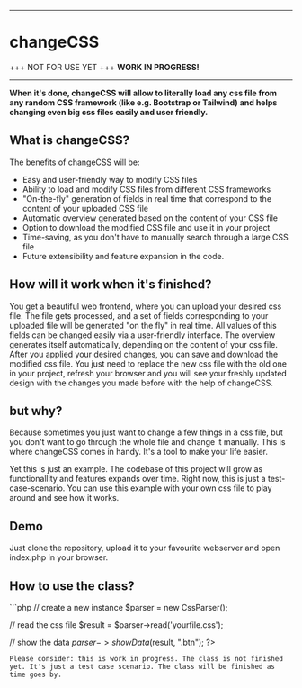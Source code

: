 
<hr>
<h1>changeCSS</h1>
+++ NOT FOR USE YET +++ <b>WORK IN PROGRESS!</b>
<hr>

<b>When it's done, changeCSS will allow to literally load any css file from any random CSS framework (like e.g. Bootstrap or Tailwind) and helps changing even big css files easily and user friendly.</b>
<h2>What is changeCSS?</h2>
The benefits of changeCSS will be:

- Easy and user-friendly way to modify CSS files
- Ability to load and modify CSS files from different CSS frameworks
- "On-the-fly" generation of fields in real time that correspond to the content of your uploaded CSS file
- Automatic overview generated based on the content of your CSS file
- Option to download the modified CSS file and use it in your project
- Time-saving, as you don't have to manually search through a large CSS file
- Future extensibility and feature expansion in the code.


<h2>How will it work when it's finished?</h2>
You get a beautiful web frontend, where you can upload your desired css file. The file gets processed, and a set of fields corresponding to your uploaded file will be generated "on the fly" in real time. All values of this fields can be changed easily via a user-friendly interface. The overview generates itself automatically, depending on the content of your css file. After you applied your desired changes, you can save and download the modified css file. You just need to replace the new css file with the old one in your project, refresh your browser and you will see your freshly updated design with the changes you made before with the help of changeCSS.

<h2>but why?</h2>
Because sometimes you just want to change a few things in a css file, but you don't want to go through the whole file and change it manually. This is where changeCSS comes in handy. It's a tool to make your life easier.


Yet this is just an example. The codebase of this project will grow as functionallity and features expands over time.
Right now, this is just a test-case-scenario. You can use this example with your own css file to play around and see how it works.


<h2>Demo</h2>
Just clone the repository, upload it to your favourite webserver and open index.php in your browser. 

<h2>How to use the class?</h2>
```php
<?php
// include the class
require_once('changeCSS.class.php');

// create a new instance
$parser = new CssParser();

// read the css file
$result = $parser->read('yourfile.css');

// show the data
$parser->showData($result, ".btn");
?>
```
Please consider: this is work in progress. The class is not finished yet. It's just a test case scenario. The class will be finished as time goes by.